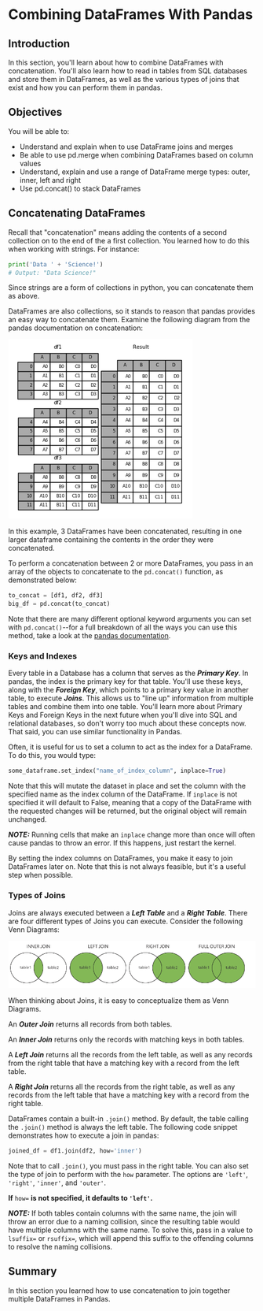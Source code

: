 
# Combining DataFrames With Pandas

## Introduction

In this section, you'll learn about how to combine DataFrames with concatenation.  You'll also learn how to read in tables from SQL databases and store them in DataFrames, as well as the various types of joins that exist and how you can perform them in pandas.  

## Objectives
You will be able to:
* Understand and explain when to use DataFrame joins and merges
* Be able to use pd.merge when combining DataFrames based on column values
* Understand, explain and use a range of DataFrame merge types: outer, inner, left and right
* Use pd.concat() to stack DataFrames


## Concatenating DataFrames

Recall that "concatenation" means adding the contents of a second collection on to the end of the a first collection.  You learned how to do this when working with strings.  For instance:

```python
print('Data ' + 'Science!')
# Output: "Data Science!"
```
Since strings are a form of collections in python, you can concatenate them as above.  

DataFrames are also collections, so it stands to reason that pandas provides an easy way to concatenate them.  Examine the following diagram from the pandas documentation on concatenation:

<img src='images/concat.png'>

In this example, 3 DataFrames have been concatenated, resulting in one larger dataframe containing the contents in the order they were concatenated.  

To perform a concatenation between 2 or more DataFrames, you pass in an array of the objects to concatenate to the `pd.concat()` function, as demonstrated below:

```python
to_concat = [df1, df2, df3]
big_df = pd.concat(to_concat)
```

Note that there are many different optional keyword arguments you can set with `pd.concat()`--for a full breakdown of all the ways you can use this method, take a look at the [pandas documentation](http://pandas.pydata.org/pandas-docs/stable/merging.html).

### Keys and Indexes

Every table in a Database has a column that serves as the **_Primary Key_**. In pandas, the index is the primary key for that table. You'll use these keys, along with the **_Foreign Key_**, which points to a primary key value in another table, to execute **_Joins_**. This allows us to "line up" information from multiple tables and combine them into one table. You'll learn more about Primary Keys and Foreign Keys in the next future when you'll dive into SQL and relational databases, so don't worry too much about these concepts now. That said, you can use similar functionality in Pandas.

Often, it is useful for us to set a column to act as the index for a DataFrame.  To do this, you would type:

```python
some_dataframe.set_index("name_of_index_column", inplace=True)
```

Note that this will mutate the dataset in place and set the column with the specified name as the index column of the DataFrame.  If `inplace` is not specified it will default to False, meaning that a copy of the DataFrame with the requested changes will be returned, but the original object will remain unchanged. 

**_NOTE:_** Running cells that make an `inplace` change more than once will often cause pandas to throw an error.  If this happens, just restart the kernel.

By setting the index columns on DataFrames, you make it easy to join DataFrames later on. Note that this is not always feasible, but it's a useful step when possible.  

### Types of Joins

Joins are always executed between a **_Left Table_** and a **_Right Table_**.  There are four different types of Joins you can execute.  Consider the following Venn Diagrams:

<img src='images/joins.png'>

When thinking about Joins, it is easy to conceptualize them as Venn Diagrams.  

An **_Outer Join_** returns all records from both tables. 

An **_Inner Join_** returns only the records with matching keys in both tables.

A **_Left Join_** returns all the records from the left table, as well as any records from the right table that have a matching key with a record from the left table.

A **_Right Join_** returns all the records from the right table, as well as any records from the left table that have a matching key with a record from the right table. 

DataFrames contain a built-in `.join()` method. By default, the table calling the `.join()` method is always the left table.  The following code snippet demonstrates how to execute a join in pandas:

```python
joined_df = df1.join(df2, how='inner')
```

Note that to call `.join()`, you must pass in the right table.  You can also set the type of join to perform with the `how` parameter.  The options are `'left'`, `'right'`, `'inner'`, and `'outer'`.

**If** `how=` **is not specified, it defaults to `'left'`.**

**_NOTE:_** If both tables contain columns with the same name, the join will throw an error due to a naming collision, since the resulting table would have multiple columns with the same name.  To solve this, pass in a value to `lsuffix=` or `rsuffix=`, which will append this suffix to the offending columns to resolve the naming collisions. 

## Summary

In this section you learned how to use concatenation to join together multiple DataFrames in Pandas.


